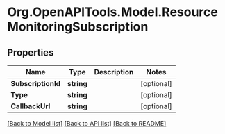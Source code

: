 
# Org.OpenAPITools.Model.ResourceMonitoringSubscription

## Properties

Name | Type | Description | Notes
------------ | ------------- | ------------- | -------------
**SubscriptionId** | **string** |  | [optional] 
**Type** | **string** |  | [optional] 
**CallbackUrl** | **string** |  | [optional] 

[[Back to Model list]](../README.md#documentation-for-models)
[[Back to API list]](../README.md#documentation-for-api-endpoints)
[[Back to README]](../README.md)

